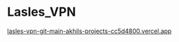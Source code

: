 # Lasles_VPN
[lasles-vpn-git-main-akhils-projects-cc5d4800.vercel.app](lasles-vpn-git-main-akhils-projects-cc5d4800.vercel.app)
